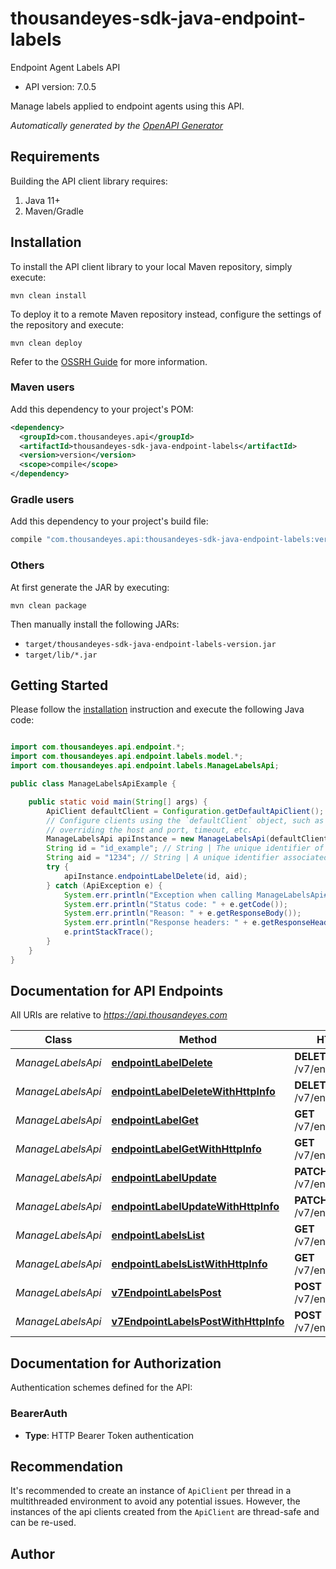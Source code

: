 # thousandeyes-sdk-java-endpoint-labels

Endpoint Agent Labels API

- API version: 7.0.5

Manage labels applied to endpoint agents using this API.



*Automatically generated by the [OpenAPI Generator](https://openapi-generator.tech)*

## Requirements

Building the API client library requires:

1. Java 11+
2. Maven/Gradle

## Installation

To install the API client library to your local Maven repository, simply execute:

```shell
mvn clean install
```

To deploy it to a remote Maven repository instead, configure the settings of the repository and execute:

```shell
mvn clean deploy
```

Refer to the [OSSRH Guide](http://central.sonatype.org/pages/ossrh-guide.html) for more information.

### Maven users

Add this dependency to your project's POM:

```xml
<dependency>
  <groupId>com.thousandeyes.api</groupId>
  <artifactId>thousandeyes-sdk-java-endpoint-labels</artifactId>
  <version>version</version>
  <scope>compile</scope>
</dependency>
```

### Gradle users

Add this dependency to your project's build file:

```groovy
compile "com.thousandeyes.api:thousandeyes-sdk-java-endpoint-labels:version"
```

### Others

At first generate the JAR by executing:

```shell
mvn clean package
```

Then manually install the following JARs:

- `target/thousandeyes-sdk-java-endpoint-labels-version.jar`
- `target/lib/*.jar`

## Getting Started

Please follow the [installation](#installation) instruction and execute the following Java code:

```java

import com.thousandeyes.api.endpoint.*;
import com.thousandeyes.api.endpoint.labels.model.*;
import com.thousandeyes.api.endpoint.labels.ManageLabelsApi;

public class ManageLabelsApiExample {

    public static void main(String[] args) {
        ApiClient defaultClient = Configuration.getDefaultApiClient();
        // Configure clients using the `defaultClient` object, such as
        // overriding the host and port, timeout, etc.
        ManageLabelsApi apiInstance = new ManageLabelsApi(defaultClient);
        String id = "id_example"; // String | The unique identifier of the label to operate on.
        String aid = "1234"; // String | A unique identifier associated with your account group. You can retrieve your `AccountGroupId` from the `/account-groups` endpoint. Note that you must be assigned to the target account group. Specifying this parameter without being assigned to the target account group will result in an error response.
        try {
            apiInstance.endpointLabelDelete(id, aid);
        } catch (ApiException e) {
            System.err.println("Exception when calling ManageLabelsApi#endpointLabelDelete");
            System.err.println("Status code: " + e.getCode());
            System.err.println("Reason: " + e.getResponseBody());
            System.err.println("Response headers: " + e.getResponseHeaders());
            e.printStackTrace();
        }
    }
}

```

## Documentation for API Endpoints

All URIs are relative to *https://api.thousandeyes.com*

Class | Method | HTTP request | Description
------------ | ------------- | ------------- | -------------
*ManageLabelsApi* | [**endpointLabelDelete**](docs/ManageLabelsApi.md#endpointLabelDelete) | **DELETE** /v7/endpoint/labels/{id} | Delete label
*ManageLabelsApi* | [**endpointLabelDeleteWithHttpInfo**](docs/ManageLabelsApi.md#endpointLabelDeleteWithHttpInfo) | **DELETE** /v7/endpoint/labels/{id} | Delete label
*ManageLabelsApi* | [**endpointLabelGet**](docs/ManageLabelsApi.md#endpointLabelGet) | **GET** /v7/endpoint/labels/{id} | Retrieve label
*ManageLabelsApi* | [**endpointLabelGetWithHttpInfo**](docs/ManageLabelsApi.md#endpointLabelGetWithHttpInfo) | **GET** /v7/endpoint/labels/{id} | Retrieve label
*ManageLabelsApi* | [**endpointLabelUpdate**](docs/ManageLabelsApi.md#endpointLabelUpdate) | **PATCH** /v7/endpoint/labels/{id} | Update label
*ManageLabelsApi* | [**endpointLabelUpdateWithHttpInfo**](docs/ManageLabelsApi.md#endpointLabelUpdateWithHttpInfo) | **PATCH** /v7/endpoint/labels/{id} | Update label
*ManageLabelsApi* | [**endpointLabelsList**](docs/ManageLabelsApi.md#endpointLabelsList) | **GET** /v7/endpoint/labels | List labels
*ManageLabelsApi* | [**endpointLabelsListWithHttpInfo**](docs/ManageLabelsApi.md#endpointLabelsListWithHttpInfo) | **GET** /v7/endpoint/labels | List labels
*ManageLabelsApi* | [**v7EndpointLabelsPost**](docs/ManageLabelsApi.md#v7EndpointLabelsPost) | **POST** /v7/endpoint/labels | Create label
*ManageLabelsApi* | [**v7EndpointLabelsPostWithHttpInfo**](docs/ManageLabelsApi.md#v7EndpointLabelsPostWithHttpInfo) | **POST** /v7/endpoint/labels | Create label


<a id="documentation-for-authorization"></a>
## Documentation for Authorization


Authentication schemes defined for the API:
<a id="BearerAuth"></a>
### BearerAuth


- **Type**: HTTP Bearer Token authentication


## Recommendation

It's recommended to create an instance of `ApiClient` per thread in a multithreaded environment to avoid any potential issues.
However, the instances of the api clients created from the `ApiClient` are thread-safe and can be re-used.

## Author



